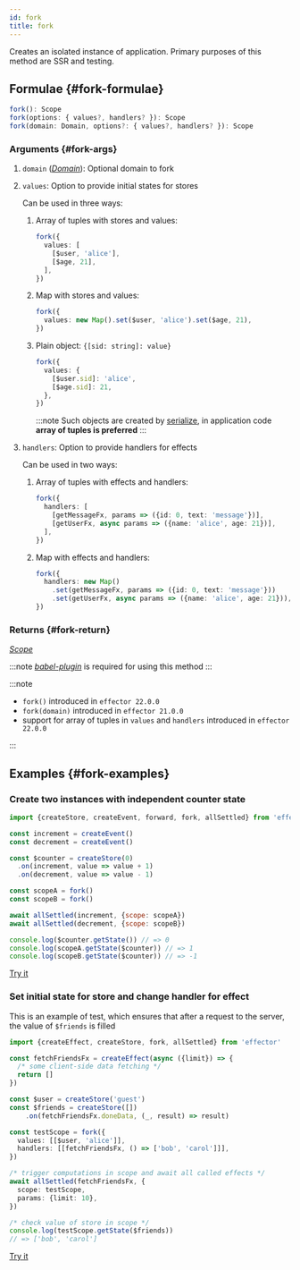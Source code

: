 ```yaml
---
id: fork
title: fork
---
```


Creates an isolated instance of application.
Primary purposes of this method are SSR and testing.

## Formulae {#fork-formulae}

```ts
fork(): Scope
fork(options: { values?, handlers? }): Scope
fork(domain: Domain, options?: { values?, handlers? }): Scope
```

### Arguments {#fork-args}

1. `domain` ([_Domain_](Domain.md)): Optional domain to fork
2. `values`: Option to provide initial states for stores

   Can be used in three ways:

   1. Array of tuples with stores and values:

      ```ts
      fork({
        values: [
          [$user, 'alice'],
          [$age, 21],
        ],
      })
      ```

   2. Map with stores and values:

      ```ts
      fork({
        values: new Map().set($user, 'alice').set($age, 21),
      })
      ```

   3. Plain object: `{[sid: string]: value}`

      ```ts
      fork({
        values: {
          [$user.sid]: 'alice',
          [$age.sid]: 21,
        },
      })
      ```

      :::note
      Such objects are created by [serialize](./serialize.md), in application code **array of tuples is preferred**
      :::

3. `handlers`: Option to provide handlers for effects

   Can be used in two ways:

   1. Array of tuples with effects and handlers:

      ```ts
      fork({
        handlers: [
          [getMessageFx, params => ({id: 0, text: 'message'})],
          [getUserFx, async params => ({name: 'alice', age: 21})],
        ],
      })
      ```

   2. Map with effects and handlers:

      ```ts
      fork({
        handlers: new Map()
          .set(getMessageFx, params => ({id: 0, text: 'message'}))
          .set(getUserFx, async params => ({name: 'alice', age: 21})),
      })
      ```

### Returns {#fork-return}

[_Scope_](./Scope.md)

:::note
[_babel-plugin_](./babel-plugin.md) is required for using this method
:::

:::note

- `fork()` introduced in `effector 22.0.0`
- `fork(domain)` introduced in `effector 21.0.0`
- support for array of tuples in `values` and `handlers` introduced in `effector 22.0.0`

:::

## Examples {#fork-examples}

### Create two instances with independent counter state

```js
import {createStore, createEvent, forward, fork, allSettled} from 'effector'

const increment = createEvent()
const decrement = createEvent()

const $counter = createStore(0)
  .on(increment, value => value + 1)
  .on(decrement, value => value - 1)

const scopeA = fork()
const scopeB = fork()

await allSettled(increment, {scope: scopeA})
await allSettled(decrement, {scope: scopeB})

console.log($counter.getState()) // => 0
console.log(scopeA.getState($counter)) // => 1
console.log(scopeB.getState($counter)) // => -1
```

[Try it](https://share.effector.dev/JKEZwHqn)

### Set initial state for store and change handler for effect

This is an example of test, which ensures that after a request to the server, the value of `$friends` is filled

```ts
import {createEffect, createStore, fork, allSettled} from 'effector'

const fetchFriendsFx = createEffect(async ({limit}) => {
  /* some client-side data fetching */
  return []
})

const $user = createStore('guest')
const $friends = createStore([])
	.on(fetchFriendsFx.doneData, (_, result) => result)

const testScope = fork({
  values: [[$user, 'alice']],
  handlers: [[fetchFriendsFx, () => ['bob', 'carol']]],
})

/* trigger computations in scope and await all called effects */
await allSettled(fetchFriendsFx, {
  scope: testScope,
  params: {limit: 10},
})

/* check value of store in scope */
console.log(testScope.getState($friends))
// => ['bob', 'carol']
```

[Try it](https://share.effector.dev/7EeMYqFB)
